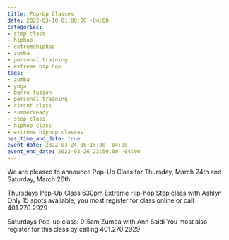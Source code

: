 ```yaml
---
title: Pop-Up Classes
date: 2022-03-18 01:00:00 -04:00
categories:
- step class
- hiphop
- extremehiphop
- zumba
- personal training
- extreme hip hop
tags:
- zumba
- yoga
- barre fusion
- personal training
- circut class
- summerready
- step class
- hiphop class
- extreme hiphop classes
has_time_and_date: true
event_date: 2022-03-24 06:15:00 -04:00
event_end_date: 2022-03-26 23:59:00 -04:00
---
```


We are pleased to announce Pop-Up Class for 
Thursday, March 24th and Saturday, March 26th
  
Thursdays Pop-Up Class
630pm Extreme Hip-hop Step class with Ashlyn
Only 15 spots available, you most register for class online or call 401.270.2929

Saturdays Pop-up class:
915am Zumba with Ann Saldi 
You most also register for this class by calling 401.270.2929